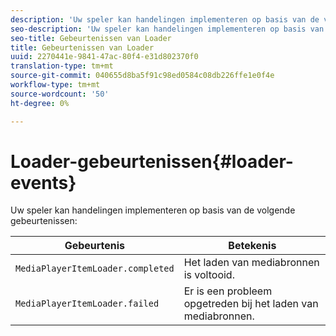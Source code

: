 ```yaml
---
description: 'Uw speler kan handelingen implementeren op basis van de volgende gebeurtenissen '
seo-description: 'Uw speler kan handelingen implementeren op basis van de volgende gebeurtenissen '
seo-title: Gebeurtenissen van Loader
title: Gebeurtenissen van Loader
uuid: 2270441e-9841-47ac-80f4-e31d802370f0
translation-type: tm+mt
source-git-commit: 040655d8ba5f91c98ed0584c08db226ffe1e0f4e
workflow-type: tm+mt
source-wordcount: '50'
ht-degree: 0%

---
```



# Loader-gebeurtenissen{#loader-events}

Uw speler kan handelingen implementeren op basis van de volgende gebeurtenissen:

| Gebeurtenis | Betekenis |
|---|---|
| `MediaPlayerItemLoader.completed` | Het laden van mediabronnen is voltooid. |
| `MediaPlayerItemLoader.failed` | Er is een probleem opgetreden bij het laden van mediabronnen. |

